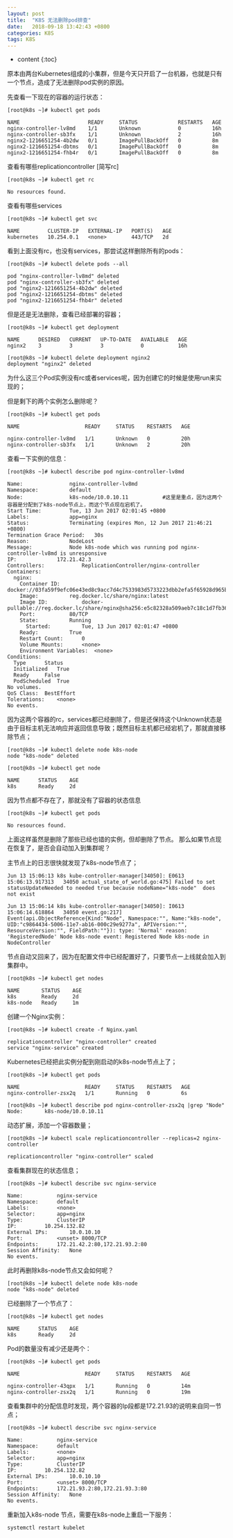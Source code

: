 ```yaml
---
layout: post
title:  "K8S 无法删除pod排查"
date:   2018-09-18 13:42:43 +0800
categories: K8S
tags: K8S
---
```


* content
{:toc}


原本由两台Kubernetes组成的小集群，但是今天只开启了一台机器，也就是只有一个节点，造成了无法删除pod实例的原因。

先查看一下现在的容器的运行状态：

	[root@k8s ~]# kubectl get pods 
	 
	NAME                      READY     STATUS             RESTARTS   AGE 
	nginx-controller-lv8md    1/1       Unknown            0          16h 
	nginx-controller-sb3fx    1/1       Unknown            2          16h 
	nginx2-1216651254-4b2dw   0/1       ImagePullBackOff   0          8m 
	nginx2-1216651254-dbtms   0/1       ImagePullBackOff   0          8m 
	nginx2-1216651254-fhb4r   0/1       ImagePullBackOff   0          8m 

查看有哪些replicationcontroller   [简写rc]

	[root@k8s ~]# kubectl get rc 
	 
	No resources found. 
	
查看有哪些services

	[root@k8s ~]# kubectl get svc 
	 
	NAME         CLUSTER-IP   EXTERNAL-IP   PORT(S)   AGE 
	kubernetes   10.254.0.1   <none>        443/TCP   2d 

看到上面没有rc，也没有services，那尝试这样删除所有的pods：

	[root@k8s ~]# kubectl delete pods --all 
	 
	pod "nginx-controller-lv8md" deleted 
	pod "nginx-controller-sb3fx" deleted 
	pod "nginx2-1216651254-4b2dw" deleted 
	pod "nginx2-1216651254-dbtms" deleted 
	pod "nginx2-1216651254-fhb4r" deleted 

但是还是无法删除，查看已经部署的容器；

	[root@k8s ~]# kubectl get deployment  
	 
	NAME      DESIRED   CURRENT   UP-TO-DATE   AVAILABLE   AGE 
	nginx2    3         3         3            0           16h 
	 
	[root@k8s ~]# kubectl delete deployment nginx2  
	deployment "nginx2" deleted 

为什么这三个Pod实例没有rc或者services呢，因为创建它的时候是使用run来实现的；

但是剩下的两个实例怎么删除呢？

	[root@k8s ~]# kubectl get pods 
	 
	NAME                     READY     STATUS    RESTARTS   AGE 
	 
	nginx-controller-lv8md   1/1       Unknown   0          20h 
	nginx-controller-sb3fx   1/1       Unknown   2          20h 

查看一下实例的信息：

	[root@k8s ~]# kubectl describe pod nginx-controller-lv8md  
	 
	Name:               nginx-controller-lv8md 
	Namespace:          default 
	Node:               k8s-node/10.0.10.11           #这里是重点，因为这两个容器是分配到了k8s-node节点上，而这个节点现在宕机了。 
	Start Time:         Tue, 13 Jun 2017 02:01:45 +0800 
	Labels:             app=nginx 
	Status:             Terminating (expires Mon, 12 Jun 2017 21:46:21 +0800) 
	Termination Grace Period:   30s 
	Reason:             NodeLost 
	Message:            Node k8s-node which was running pod nginx-controller-lv8md is unresponsive 
	IP:             172.21.42.3 
	Controllers:            ReplicationController/nginx-controller 
	Containers: 
	  nginx: 
	    Container ID:       docker://03fa59f9efc06e43ed8c9acc7d4c7533983d5733223dbb2efa5f65928d965b5b 
	    Image:          reg.docker.lc/share/nginx:latest 
	    Image ID:           docker-pullable://reg.docker.lc/share/nginx@sha256:e5c82328a509aeb7c18c1d7fb36633dc638fcf433f651bdcda59c1cc04d3ee55 
	    Port:           80/TCP 
	    State:          Running 
	      Started:          Tue, 13 Jun 2017 02:01:47 +0800 
	    Ready:          True 
	    Restart Count:      0 
	    Volume Mounts:      <none> 
	    Environment Variables:  <none> 
	Conditions: 
	  Type      Status 
	  Initialized   True  
	  Ready     False  
	  PodScheduled  True  
	No volumes. 
	QoS Class:  BestEffort 
	Tolerations:    <none> 
	No events. 

因为这两个容器的rc，services都已经删除了，但是还保持这个Unknown状态是由于目标主机无法响应并返回信息导致；既然目标主机都已经宕机了，那就直接移除节点；

	[root@k8s ~]# kubectl delete node k8s-node  
	node "k8s-node" deleted 
	 
	[root@k8s ~]# kubectl get node  
	 
	NAME      STATUS    AGE 
	k8s       Ready     2d 

因为节点都不存在了，那就没有了容器的状态信息

	[root@k8s ~]# kubectl get pods 
	 
	No resources found. 

上面这样虽然是删除了那些已经也错的实例，但却删除了节点。 那么如果节点现在恢复了，是否会自动加入到集群呢？

主节点上的日志很快就发现了k8s-node节点了；

	Jun 13 15:06:13 k8s kube-controller-manager[34050]: E0613 15:06:13.917313   34050 actual_state_of_world.go:475] Failed to set statusUpdateNeeded to needed true because nodeName="k8s-node"  does not exist 
	 
	Jun 13 15:06:14 k8s kube-controller-manager[34050]: I0613 15:06:14.618864   34050 event.go:217] Event(api.ObjectReference{Kind:"Node", Namespace:"", Name:"k8s-node", UID:"c9864434-5006-11e7-ab16-000c29e9277a", APIVersion:"", ResourceVersion:"", FieldPath:""}): type: 'Normal' reason: 'RegisteredNode' Node k8s-node event: Registered Node k8s-node in NodeController 

节点自动又回来了，因为在配置文件中已经配置好了，只要节点一上线就会加入到集群中。

	[root@k8s ~]# kubectl get nodes 
	 
	NAME       STATUS    AGE 
	k8s        Ready     2d 
	k8s-node   Ready     1m 

创建一个Nginx实例：

	[root@k8s ~]# kubectl create -f Nginx.yaml  
	 
	replicationcontroller "nginx-controller" created 
	service "nginx-service" created
	
Kubernetes已经把此实例分配到刚启动的k8s-node节点上了；

	[root@k8s ~]# kubectl get pods 
	 
	NAME                     READY     STATUS    RESTARTS   AGE 
	nginx-controller-zsx2q   1/1       Running   0          6s 
	 
	[root@k8s ~]# kubectl describe pod nginx-controller-zsx2q |grep "Node" 
	Node:       k8s-node/10.0.10.11 

动态扩展，添加一个容器数量；

	[root@k8s ~]# kubectl scale replicationcontroller --replicas=2 nginx-controller  
	 
	replicationcontroller "nginx-controller" scaled 

查看集群现在的状态信息；

	[root@k8s ~]# kubectl describe svc nginx-service  
	 
	Name:           nginx-service 
	Namespace:      default 
	Labels:         <none> 
	Selector:       app=nginx 
	Type:           ClusterIP 
	IP:         10.254.132.82 
	External IPs:       10.0.10.10 
	Port:           <unset> 8000/TCP 
	Endpoints:      172.21.42.2:80,172.21.93.2:80 
	Session Affinity:   None 
	No events. 

此时再删除k8s-node节点又会如何呢？

	[root@k8s ~]# kubectl delete node k8s-node  
	node "k8s-node" deleted 

已经删除了一个节点了：

	[root@k8s ~]# kubectl get nodes 
	 
	NAME      STATUS    AGE 
	k8s       Ready     2d 

Pod的数量没有减少还是两个：

	[root@k8s ~]# kubectl get pods 
	 
	NAME                     READY     STATUS    RESTARTS   AGE 
	 
	nginx-controller-43qpx   1/1       Running   0          14m 
	nginx-controller-zsx2q   1/1       Running   0          19m 

查看集群中的分配信息时发现，两个容器的Ip段都是172.21.93的说明来自同一节点；

	[root@k8s ~]# kubectl describe svc nginx-service  
	 
	Name:           nginx-service 
	Namespace:      default 
	Labels:         <none> 
	Selector:       app=nginx 
	Type:           ClusterIP 
	IP:         10.254.132.82 
	External IPs:       10.0.10.10 
	Port:           <unset> 8000/TCP 
	Endpoints:      172.21.93.2:80,172.21.93.3:80 
	Session Affinity:   None 
	No events. 

重新加入k8s-node 节点，需要在k8s-node上重启一下服务：

	systemctl restart kubelet 